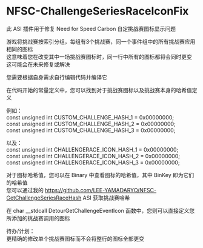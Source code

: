 # NFSC-ChallengeSeriesRaceIconFix
此 ASI 插件用于修复 Need for Speed Carbon 自定挑战赛图标显示问题<br>

游戏将挑战赛按索引分组，每组有3个挑战赛，同一个事件组中的所有挑战赛应用相同的图标<br>
这意味着您在改变其中一场挑战赛图标时，同一行中所有的图标都将会同时更变<br>
这可能会在未来修复或解决<br>

您需要根据自身需求自行编辑代码并编译它<br>

在代码开始的常量定义中，您可以找到对于挑战赛图标以及挑战赛本身的哈希值定义<br>

例如：<br>
const unsigned int CUSTOM_CHALLENGE_HASH_1 = 0x00000000;<br>
const unsigned int CUSTOM_CHALLENGE_HASH_2 = 0x00000000;<br>
const unsigned int CUSTOM_CHALLENGE_HASH_3 = 0x00000000;<br>

以及：<br>
const unsigned int CHALLENGERACE_ICON_HASH_1 = 0x00000000;<br>
const unsigned int CHALLENGERACE_ICON_HASH_2 = 0x00000000;<br>
const unsigned int CHALLENGERACE_ICON_HASH_3 = 0x00000000;<br>

对于图标哈希值，您可以在 Binary 中查看图标的哈希值，其中 BinKey 即为它们的哈希值<br>
您可以通过我的 https://github.com/LEE-YAMADARYO/NFSC-GetChallengeSeriesRaceHash ASI 获取挑战赛哈希<br>

在 char __stdcall DetourGetChallengeEventIcon 函数中，您则可以直接定义您所添加的挑战赛调用的图标<br>

待办/计划：<br>
更精确的修改单个挑战赛图标而不会将整行的图标全部更变<br>
